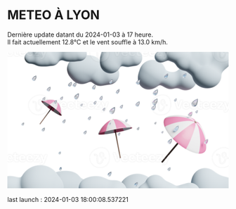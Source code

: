 # METEO À LYON

Dernière update datant du 2024-01-03 à 17 heure.  
Il fait actuellement 12.8°C et le vent souffle à 13.0 km/h.      

![](./.github/rain.png)

last launch : 2024-01-03 18:00:08.537221

